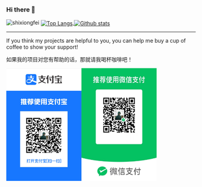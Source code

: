 ### Hi there 👋

<img src="https://komarev.com/ghpvc/?username=shixiongfei" alt="shixiongfei" />

<a href="https://github.com/shixiongfei">
  <img align="center" src="https://github-readme-stats.vercel.app/api/top-langs/?username=shixiongfei&layout=compact&langs_count=8&theme=default" alt="Top Langs" width="335" height="190" />
</a>

<a href="https://github.com/shixiongfei">
  <img align="center" src="https://github-readme-stats.vercel.app/api?username=shixiongfei&count_private=true&show_icons=true&theme=default" alt="Github stats" width="460" height="190" />
</a>

<hr />

If you think my projects are helpful to you, you can help me buy a cup of coffee to show your support!

如果我的项目对您有帮助的话，那就请我喝杯咖啡吧！

<div style="display: flex">
  <img src="/sponsors/alipay.png" width = "200" height="300" alt="Alipay" />
  <img src="/sponsors/weixin.jpeg" width = "200" height="300" alt="WeiXin" />
</div>

